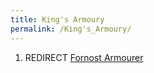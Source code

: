 ```yaml
---
title: King's Armoury
permalink: /King's_Armoury/
---
```


1.  REDIRECT [Fornost Armourer](Fornost_Armourer "wikilink")